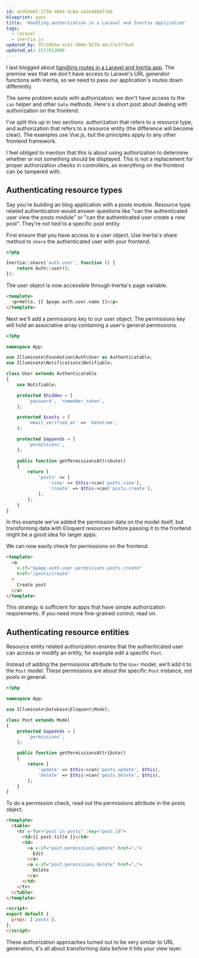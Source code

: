 ```yaml
---
id: 42d54b07-1750-40b4-9c6d-a42e48bbf180
blueprint: post
title: 'Handling authorization in a Laravel and Inertia application'
tags:
  - laravel
  - inertia.js
updated_by: 97c59bba-acb7-406d-9278-abc37e3f76a9
updated_at: 1572912000
---
```

I last blogged about [handling routes in a Laravel and Inertia app](https://sebastiandedeyne.com/handling-routes-in-a-laravel-inertia-application/). The premise was that we don't have access to Laravel's URL generator functions with Inertia, so we need to pass our application's routes down differently.

The same problem exists with authorization: we don't have access to the `can` helper and other `Gate` methods. Here's a short post about dealing with authorization on the frontend.

<!--more-->

I've split this up in two sections: authorization that refers to a resource type, and authorization that refers to a resource entity (the difference will become clear). The examples use Vue.js, but the principles apply to any other frontend framework.

I feel obliged to mention that this is about using authorization to determine whether or not something should be displayed. This is not a replacement for proper authorization checks in controllers, as everything on the frontend can be tampered with.

## Authenticating resource types

Say you're building an blog application with a posts module. Resource type related authentication would answer questions like "can the authenticated user view the posts module" or "can the authenticated user create a new post". They're not tied to a specific post entity.

First ensure that you have access to a user object. Use Inertia's share method to `share` the authenticated user with your frontend.

```php
<?php

Inertia::share('auth.user', function () {
    return Auth::user();
});
```

The user object is now accessible through Inertia's page variable.

```html
<template>
  <p>Hello, {{ $page.auth.user.name }}</p>
</template>
```

Next we'll add a permissions key to our user object. The permissions key will hold an associative array containing a user's general permissions.

```php
<?php

namespace App;

use Illuminate\Foundation\Auth\User as Authenticatable;
use Illuminate\Notifications\Notifiable;

class User extends Authenticatable
{
    use Notifiable;

    protected $hidden = [
        'password', 'remember_token',
    ];

    protected $casts = [
        'email_verified_at' => 'datetime',
    ];

    protected $appends = [
        'permissions',
    ];

    public function getPermissionsAttribute()
    {
        return [
            'posts' => [
                'view' => $this->can('posts.view'),
                'create' => $this->can('posts.create'),
            ],
        ];
    }
}
```

In this example we've added the permission data on the model itself, but transforming data with Eloquent resources before passing it to the frontend might be a good idea for larger apps.

We can now easily check for permissions on the frontend.

```html
<template>
  <a
    v-if="$page.auth.user.permissions.posts.create"
    href="/posts/create"
  >
    Create post
  </a>
</template>
```

This strategy is sufficient for apps that have simple authorization requirements. If you need more fine-grained control, read on.

## Authenticating resource entities

Resource entity related authorization ensires that the authenticated user can access or modify an entity, for example edit a specific `Post`.

Instead of adding the permissions attribute to the `User` model, we'll add it to the `Post` model. These permissions are about the specific `Post` instance, not posts in general.

```php
<?php

namespace App;

use Illuminate\Database\Eloquent\Model;

class Post extends Model
{
    protected $appends = [
        'permissions',
    ];

    public function getPermissionsAttribute()
    {
        return [
            'update' => $this->can('posts.update', $this),
            'delete' => $this->can('posts.delete', $this),
        ];
    }
}
```

To do a permission check, read out the permissions attribute in the posts object.

```html
<template>
  <table>
    <tr v-for="post in posts" :key="post.id">
      <td>{{ post.title }}</td>
      <td>
        <a v-if="post.permissions.update" href="…">
          Edit
        </a>
        <a v-if="post.permissions.delete" href="…">
          Delete
        </a>
      </td>
    </tr>
  </table>
</template>

<script>
export default {
  props: ['posts'],
};
</script>
```

These authorization approaches turned out to be very similar to URL generation, it's all about transforming data before it hits your view layer.
